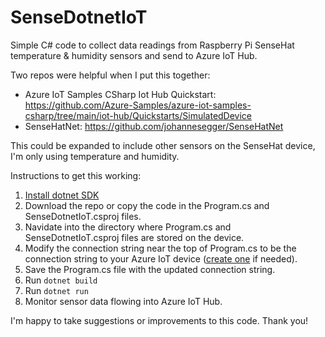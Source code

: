 # SenseDotnetIoT
Simple C# code to collect data readings from Raspberry Pi SenseHat temperature &amp; humidity sensors and send to Azure IoT Hub.

Two repos were helpful when I put this together:
  - Azure IoT Samples CSharp Iot Hub Quickstart:  https://github.com/Azure-Samples/azure-iot-samples-csharp/tree/main/iot-hub/Quickstarts/SimulatedDevice
  - SenseHatNet:  https://github.com/johannesegger/SenseHatNet

This could be expanded to include other sensors on the SenseHat device, I'm only using temperature and humidity. 

Instructions to get this working:

  1. [Install dotnet SDK](https://docs.microsoft.com/dotnet/iot/deployment)
  1. Download the repo or copy the code in the Program.cs and SenseDotnetIoT.csproj files.
  1. Navidate into the directory where Program.cs and SenseDotnetIoT.csproj files are stored on the device.
  3. Modify the connection string near the top of Program.cs to be the connection string to your Azure IoT device ([create one](https://docs.microsoft.com/azure/iot-edge/how-to-register-device) if needed). 
  4. Save the Program.cs file with the updated connection string.
  5. Run `dotnet build`
  6. Run `dotnet run`
  7. Monitor sensor data flowing into Azure IoT Hub.

I'm happy to take suggestions or improvements to this code. Thank you!
